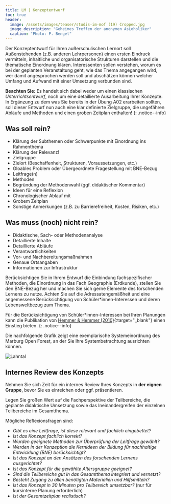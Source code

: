 ```yaml
---
title: LM | Konzeptentwurf
toc: true
header:
  image: /assets/images/teaser/studis-im-mof (19) Cropped.jpg
  image_description: "Geheimes Treffen der anonymen AsLoholiker"
  caption: "Photo: P. Bengel"
---
```



Der Konzeptentwurf für Ihren außerschulischen Lernort soll Außenstehenden (z.B. anderen Lehrpersonen) einen ersten Eindruck vermitteln, inhaltliche und organisatorische Strukturen darstellen und die thematische Einordnung klären. 
Interessenten sollen verstehen, worum es bei der geplanten Veranstaltung geht, wie das Thema angegangen wird, wer damit angesprochen werden soll und abschätzen können welcher Umfang und Aufwand mit einer Umsetzung verbunden sind.  

**Beachten Sie:** Es handelt sich dabei weder um einen klassischen *Unterrichtsentwurf*, noch um eine detaillierte Ausarbeitung Ihrer Konzepte. <br>
In Ergänzung zu dem was Sie bereits in der Übung A02 erarbeiten sollten, 
soll dieser Entwurf nun auch eine klar definierte Zielgruppe, die ungefähren Abläufe und Methoden und einen groben Zeitplan enthalten! 
{: .notice--info}
    

## Was soll rein?
-	Klärung der Subthemen oder Schwerpunkte mit Einordnung ins Rahmenthema 
-	Klärung der Relevanz!
-	Zielgruppe
-	Zielort (Beschaffenheit, Strukturen, Voraussetzungen, etc.)
-	Gloables Problem oder Übergeordnete Fragestellung mit BNE-Bezug
-	Leitfrage(n)
-	Methoden 
-	Begründung der Methodenwahl (ggf. didaktischer Kommentar)
-	Ideen für eine Reflexion
-	Chronologischer Ablauf mit
-	Grobem Zeitplan
-	Sonstige Anmerkungen (z.B. zu Barrierefreiheit, Kosten, Risiken, etc.)

## Was muss (noch) nicht rein?
-	Didaktische, Sach- oder Methodenanalyse
-	Detaillierte Inhalte
-	Detaillierte Abläufe
-	Verantwortlichkeiten
-	Vor- und Nachbereitungsmaßnahmen
-	Genaue Ortsangaben
-	Informationen zur Infrastruktur

Berücksichtigen Sie in Ihrem Entwurf die Einbindung fachspezifischer Methoden, die Einordnung in das Fach Geographie (Erdkunde), stellen Sie den BNE-Bezug her und machen Sie sich gerne Elemente des forschenden Lernens zu nutze. 
Achten Sie auf die Adressatengemäßheit und eine angemessene Berücksichtigung von Schüler*innen-Interessen und deren Lebensweltbezug zum Thema.

Für die Berücksichtigung von Schüler*innen-Interessen bei Ihren Planungen kann die Publikation von [Hemmer & Hemmer (2010)](https://ilias.uni-marburg.de/goto.php?target=file_2868695_download&client_id=UNIMR){:target="_blank"} einen Einstieg bieten. 
{: .notice--info}

Die nachfolgende Grafik zeigt eine exemplarische Systemeinordnung des Marburg Open Forest, an der Sie Ihre Systembetrachtung ausrichten können.
<br>

![Lahntal]({{site.baseurl}}/assets/images/oekosystem_uniwald.png)


## Internes Review des Konzepts
Nehmen Sie sich Zeit für ein internes Review Ihres Konzepts in **der eignen Gruppe**, bevor Sie es einreichen oder ggf. präsentieren.

Legen Sie großen Wert auf die Fachperspektive der Teilbereiche, die geplante didaktische Umsetzung sowie das Ineinandergreifen der einzelnen Teilbereiche im Gesamtthema.

Mögliche Reflexionsfragen sind:

* *Gibt es eine Leitfrage, ist diese relevant und fachlich eingebettet?*
* *Ist das Konzept fachlich korrekt?*
* *Wurden geeignete Methoden zur Überprüfung der Leitfrage gewählt?*
* *Werden in der Konzeption die Kernideen der Bildung für nachhaltige Entwicklung (BNE) berücksichtigt?*
* *Ist das Konzept an den Ansätzen des forschenden Lernens ausgerichtet?*
* *Ist das Konzept für die gewählte Altersgruppe geeignet?*
* *Sind die Teilbereiche gut in das Gesamtthema integriert und vernetzt?*
* *Besteht Zugang zu allen benötigten Materialien und Hilfsmitteln?*
* *Ist das Konzept in 30 Minuten pro Teilbereich umsetzbar?* (nur für kursinterne Planung erforderlich)
* *Ist der Gesamtzeitplan realistisch?*



    
    
